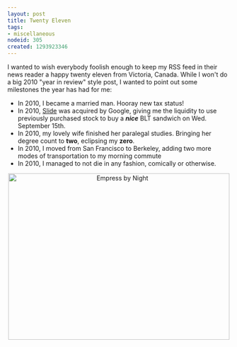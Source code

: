 ```yaml
--- 
layout: post
title: Twenty Eleven
tags: 
- miscellaneous
nodeid: 305
created: 1293923346
---
```

I wanted to wish everybody foolish enough to keep my RSS feed in their news reader a happy twenty eleven from Victoria, Canada. While I won't do a big 2010 "year in review" style post, I wanted to point out some milestones the year has had for me:


  * In 2010, I became a married man. Hooray new tax status!
  * In 2010, [Slide](http://www.slide.com) was acquired by Google, giving me the liquidity to use previously purchased stock to buy a ***nice*** BLT sandwich on Wed. September 15th.
  * In 2010, my lovely wife finished her paralegal studies. Bringing her degree count to **two**, eclipsing my **zero**.
  * In 2010, I moved from San Francisco to Berkeley, adding two more modes of transportation to my morning commute
  * In 2010, I managed to not die in any fashion, comically or otherwise.


<center><a href="http://www.flickr.com/photos/agentdero/5313976306/" title="Empress by Night by agentdero, on Flickr"><img src="http://farm6.static.flickr.com/5083/5313976306_425f66e738.jpg" width="500" height="376" alt="Empress by Night" /></a></center>
<!--break-->

